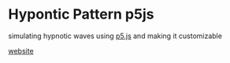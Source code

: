 # Hypontic Pattern p5js
simulating hypnotic waves using [p5.js](https://p5js.org) and making it customizable

[website](https://hypnoticwave.netlify.app/)

